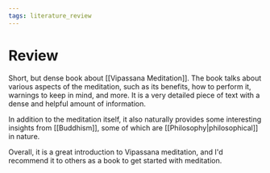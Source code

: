 ```yaml
---
tags: literature_review
---
```


# Review

Short, but dense book about [[Vipassana Meditation]]. The book talks about various aspects of the meditation, such as its benefits, how to perform it, warnings to keep in mind, and more. It is a very detailed piece of text with a dense and helpful amount of information.

In addition to the meditation itself, it also naturally provides some interesting insights from [[Buddhism]], some of which are [[Philosophy|philosophical]] in nature.

Overall, it is a great introduction to Vipassana meditation, and I'd recommend it to others as a book to get started with meditation.